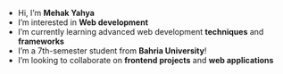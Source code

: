 - Hi, I’m **Mehak Yahya**
-  I’m interested in **Web development**
-  I’m currently learning advanced web development **techniques** and **frameworks**
-  I’m a 7th-semester student from **Bahria University**!
-  I’m looking to collaborate on **frontend projects** and **web applications**

